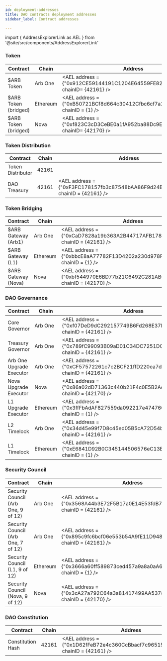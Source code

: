```yaml
---
id: deployment-addresses
title: DAO contracts deployment addresses
sidebar_label: Contract addresses

---
```


import { AddressExplorerLink as AEL } from '@site/src/components/AddressExplorerLink'

### Token

| Contract             | Chain    | Address                                     |
| -------------------- | -------- | ------------------------------------------- |
| $ARB Token           | Arb One  | <AEL   address = {"0x912CE59144191C1204E64559FE8253a0e49E6548"} chainID= {42161} />  |
| $ARB Token (bridged) | Ethereum | <AEL   address = {"0xB50721BCf8d664c30412Cfbc6cf7a15145234ad1"} chainID = {1}  />     |
| $ARB Token (bridged) | Nova     | <AEL   address = {"0xf823C3cD3CeBE0a1fA952ba88Dc9EEf8e0Bf46AD"} chainID= {42170}  /> |

### Token Distribution

| Contract          | Chain | Address                                            |
| ----------------- | ----- | -------------------------------------------------- |
| Token Distributor | 42161 | <AEL   address  =  {503}   chainID  =  {42161}  /> |
| DAO Treasury      | 42161 | <AEL   address  =  {"0xF3FC178157fb3c87548bAA86F9d24BA38E649B58"}   chainID  =  {42161}  /> |

### Token Bridging

| Contract            | Chain    | Address                                   |
| ------------------- | -------- | ----------------------------------------- |
| $ARB Gateway (Arb1) | Arb One  | <AEL address = {"0xCaD7828a19b363A2B44717AFB1786B5196974D8E"} chainID = {42161} /> |
| $ARB Gateway (L1)   | Ethereum | <AEL address = {"0xbbcE8aA77782F13D4202a230d978F361B011dB27"} chainID = {1} />     |
| $ARB Gateway (Nova) | Nova     | <AEL address = {"0xbf544970E6BD77b21C6492C281AB60d0770451F4"} chainID = {42170} /> |

### DAO Governance

| Contract                 | Chain    | Address                                   |
| ------------------------ | -------- | ----------------------------------------- |
| Core Governor            | Arb One  | <AEL address = {"0xf07DeD9dC292157749B6Fd268E37DF6EA38395B9"} chainID = {42161} /> |
| Treasury Governor        | Arb One  | <AEL address = {"0x789fC99093B09aD01C34DC7251D0C89ce743e5a4"} chainID = {42161} /> |
| Arb One Upgrade Executor | Arb One  | <AEL address = {"0xCF57572261c7c2BCF21ffD220ea7d1a27D40A827"} chainID = {42161} /> |
| Nova Upgrade Executor    | Nova     | <AEL address = {"0x86a02dD71363c440b21F4c0E5B2Ad01Ffe1A7482"} chainID = {42170} /> |
| L1 Upgrade Executor      | Ethereum | <AEL address = {"0x3ffFbAdAF827559da092217e474760E2b2c3CeDd"} chainID = {1} />     |
| L2 Timelock              | Arb One  | <AEL address = {"0x34d45e99f7D8c45ed05B5cA72D54bbD1fb3F98f0"} chainID = {42161} /> |
| L1 Timelock              | Ethereum | <AEL address = {"0xE6841D92B0C345144506576eC13ECf5103aC7f49"} chainID = {1} />     |

### Security Council

| Contract                            | Chain    | Address                                   |
| ----------------------------------- | -------- | ----------------------------------------- |
| Security Council (Arb One, 9 of 12) | Arb One  | <AEL address = {"0x3568A44b3E72F5B17a0E14E53fdB7366B3B7Ad13"} chainID = {42161} /> |
| Security Council (Arb One, 7 of 12) | Arb One  | <AEL address = {"0x895c9fc6bcf06e553b54A9fE11D948D67a9B76FA"} chainID = {42161} /> |
| Security Council (L1, 9 of 12)      | Ethereum | <AEL address = {"0x3666a60ff589873ced457a9a8a0aA6F83D708767"} chainID = {1}  />    |
| Security Council (Nova, 9 of 12)    | Nova     | <AEL address = {"0x3cA27a792C64a3a81417499AA53786A41812B2cd"} chainID = {42170} /> |

### DAO Constitution

| Contract          | Chain | Address                                            |
| ----------------- | ----- | -------------------------------------------------- |
| Constitution Hash | 42161 | <AEL   address  =  {"0x1D62fFeB72e4c360CcBbacf7c965153b00260417"}   chainID  =  {42161}  /> |
